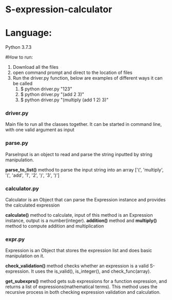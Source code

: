 # S-expression-calculator
# Language:
Python 3.7.3


#How to run:
1. Download all the files
2. open command prompt and direct to the location of files
3. Run the driver.py function, below are examples of different ways it can be called
    1. $ python driver.py "123"
    2. $ python driver.py "(add 2 3)"
    3. $ python driver.py "(multiply (add 1 2) 3)"

### driver.py
Main file to run all the classes together. 
It can be started in command line, with one valid argument as input

### parse.py
ParseInput is an object to read and parse the string inputted by string manipulation.

 **parse_to_list()** method to parse the input string into an array
['(', 'multiply', '(', 'add', '1', '2', ')', '3', ')']




### calculator.py
Calculator is an Object that can parse the Expression instance and provides the calculated expression

**calculate()** method to calculate, input of this method is an Expression instance, output is a number(integer).
**addition()** method and **multiply()** method to compute addition and multiplication



### expr.py
Expression is an Object that stores the expression list and does basic manipulation on it.

**check_validation()** method checks whether an expression is a valid S-expression. It uses the is_valid(), is_integer(), and check_func(array).

**get_subexprs()** method gets sub expressions for a function expression, and returns a list of expressions(mathematical terms). This method uses the recursive process in both checking expression validation and calculation.
